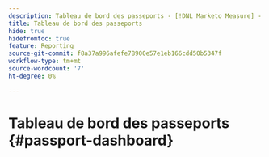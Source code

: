 ```yaml
---
description: Tableau de bord des passeports - [!DNL Marketo Measure] - Produit
title: Tableau de bord des passeports
hide: true
hidefromtoc: true
feature: Reporting
source-git-commit: f8a37a996afefe78900e57e1eb166cdd50b5347f
workflow-type: tm+mt
source-wordcount: '7'
ht-degree: 0%

---
```


# Tableau de bord des passeports {#passport-dashboard}
